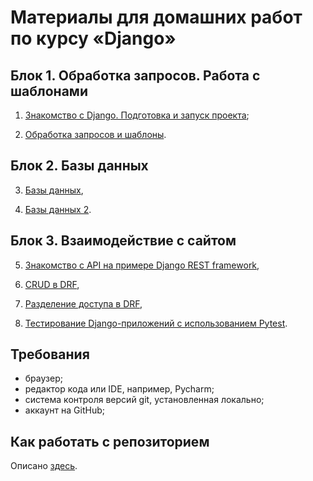 # Материалы для домашних работ по курсу «Django»

## Блок 1. Обработка запросов. Работа с шаблонами

1. [Знакомство с Django. Подготовка и запуск проекта](1.%20%D0%97%D0%BD%D0%B0%D0%BA%D0%BE%D0%BC%D1%81%D1%82%D0%B2%D0%BE%20%D1%81%20Django.%20%D0%9F%D0%BE%D0%B4%D0%B3%D0%BE%D1%82%D0%BE%D0%B2%D0%BA%D0%B0%20%D0%B8%20%D0%B7%D0%B0%D0%BF%D1%83%D1%81%D0%BA%20%D0%BF%D1%80%D0%BE%D0%B5%D0%BA%D1%82%D0%B0/);

2. [Обработка запросов и шаблоны](2.%20%D0%9E%D0%B1%D1%80%D0%B0%D0%B1%D0%BE%D1%82%D0%BA%D0%B0%20%D0%B7%D0%B0%D0%BF%D1%80%D0%BE%D1%81%D0%BE%D0%B2%20%D0%B8%20%D1%88%D0%B0%D0%B1%D0%BB%D0%BE%D0%BD%D1%8B/).

## Блок 2. Базы данных

3. [Базы данных](3.%20%D0%A0%D0%B0%D0%B1%D0%BE%D1%82%D0%B0%20%D1%81%20ORM/),

4. [Базы данных 2](4.%20%D0%A0%D0%B0%D0%B1%D0%BE%D1%82%D0%B0%20%D1%81%20ORM%20(2%20%D1%87%D0%B0%D1%81%D1%82%D1%8C)/).

## Блок 3. Взаимодействие с сайтом

5. [Знакомство с API на примере Django REST framework](5.%20%D0%97%D0%BD%D0%B0%D0%BA%D0%BE%D0%BC%D1%81%D1%82%D0%B2%D0%BE%20%D1%81%20API%20%D0%BD%D0%B0%20%D0%BF%D1%80%D0%B8%D0%BC%D0%B5%D1%80%D0%B5%20Django%20REST%20framework/),

6. [CRUD в DRF](6.%20CRUD%20%D0%B2%20DRF/),

7. [Разделение доступа в DRF](./3.3-permissions),

8. [Тестирование Django-приложений с использованием Pytest](./3.4-django-testing).

## Требования

- браузер;
- редактор кода или IDE, например, Pycharm;
- система контроля версий git, установленная локально;
- аккаунт на GitHub;

## Как работать с репозиторием

Описано [здесь](./HOW_TO_WORK.md).
